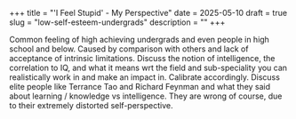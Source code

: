 +++
title = "'I Feel Stupid' - My Perspective"
date = 2025-05-10
draft = true
slug = "low-self-esteem-undergrads"
description = ""
+++

Common feeling of high achieving undergrads and even people in high school and below.
Caused by comparison with others and lack of acceptance of intrinsic limitations.
Discuss the notion of intelligence, the correlation to IQ, and what it means wrt the field and sub-speciality you can realistically work in and make an impact in.
Calibrate accordingly.
Discuss elite people like Terrance Tao and Richard Feynman and what they said about learning / knowledge vs intelligence. They are wrong of course, due to their extremely distorted self-perspective.
